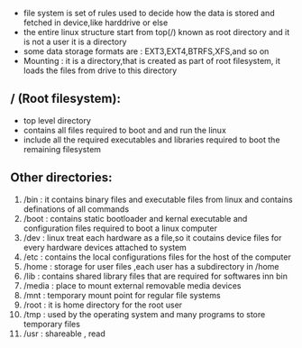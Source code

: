 - file system is set of rules used to decide how the data is stored and fetched in device,like harddrive or else
- the entire linux structure start from top(/) known as  root directory and it is not a user it is a directory
- some data storage formats are : EXT3,EXT4,BTRFS,XFS,and so on
- Mounting : it is a directory,that is created as part of root filesystem, it loads the files from drive to this directory
## / (Root filesystem):
- top level directory
- contains all files required to boot and and run the linux
- include all the required executables and libraries required to boot the remaining filesystem
## Other directories:
1. /bin : it contains binary files and executable files from linux and contains definations of all commands
2. /boot : contains static bootloader and kernal executable and configuration files required to boot a linux computer
3. /dev : linux treat each hardware as a file,so it coutains device files for every hardware devices attached to system
4. /etc : contains the local configurations files for the host of the computer
5. /home : storage for user files ,each user has a subdirectory in /home
6. /lib : contains shared library files that are required for softwares inn bin
7. /media : place to mount external removable media devices
8. /mnt : temporary mount point for regular file systems
9. /root : it is home directory for the root user
10. /tmp : used by the operating system and many programs to store temporary files
11. /usr : shareable , read 